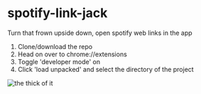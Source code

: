 # spotify-link-jack
Turn that frown upside down, open spotify web links in the app

1. Clone/download the repo
2. Head on over to chrome://extensions
3. Toggle 'developer mode' on
4. Click 'load unpacked' and select the directory of the project

![the thick of it](https://user-images.githubusercontent.com/6465024/73105999-99b8e980-3efa-11ea-9fbb-2ea3e11a137a.png)
